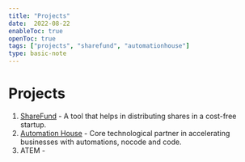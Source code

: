 ```yaml
---
title: "Projects"
date:  2022-08-22
enableToc: true
openToc: true
tags: ["projects", "sharefund", "automationhouse"]
type: basic-note
---
```

# Projects
1. [ShareFund](PROJECTS/SHAREFUND/ShareFund) - A tool that helps in distributing shares in a cost-free startup.
2. [Automation House](PROJECTS/AH/AutomationHouse) - Core technological partner in accelerating businesses with automations, nocode and code.
3. ATEM - 
